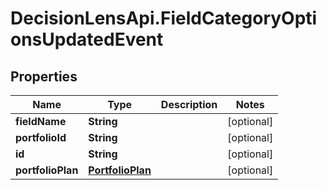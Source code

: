 # DecisionLensApi.FieldCategoryOptionsUpdatedEvent

## Properties
Name | Type | Description | Notes
------------ | ------------- | ------------- | -------------
**fieldName** | **String** |  | [optional] 
**portfolioId** | **String** |  | [optional] 
**id** | **String** |  | [optional] 
**portfolioPlan** | [**PortfolioPlan**](PortfolioPlan.md) |  | [optional] 



